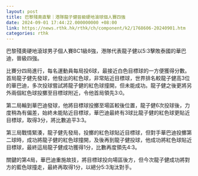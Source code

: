 ```yaml
---
layout: post
title: 巴黎殘奧直擊｜港隊龍子健晉級硬地滾球個人賽四強
date: 2024-09-01 17:44:22.000000000 +08:00
link: https://news.rthk.hk/rthk/ch/component/k2/1768606-20240901.htm
categories: rthk
---
```


巴黎殘奧硬地滾球男子個人賽BC1級8強，港隊代表龍子健以5:3擊敗泰國的華巴迪，晉級四強。

比賽分四局進行，每名運動員每局投6球，最接近白色目標球的一方便獲得分數。首局龍子健先發球，他發出的紅色球，非常貼近目標球，世界排名較龍子健高3位的華巴迪，多次投球嘗試將龍子健的紅色球撞開，但未能成功。龍子健之後更將另外兩個紅色球投擲至目標球附近，令他首局領先3:0。

第二局輪到華巴迪發球，他將目標球投擲至場區較後位置，龍子健6次投球後，力度稍為有偏差，始終未能貼近目標球，華巴迪最終有3球比龍子健的紅色球更貼近目標球，取得3分，將比數追平3:3。

第三局戰情緊湊，龍子健先發局，投擲的紅色球貼近目標球，但對手華巴迪投擲第二球時，成功將龍子健的紅色球撞開，及後再到龍子健投球，他成功將紅色球貼近目標球，最終這局龍子健成功獲得1分，比數再度領先4:3。

關鍵的第4局，華巴迪重施故技，將目標球投向場區後方，但今次龍子健成功將對方的藍色球撞走，最終再取得1分，以總分5:3淘汰對手。
